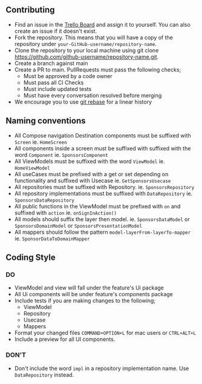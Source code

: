 ## Contributing

- Find an issue in the [Trello Board](https://trello.com/b/DNGPH3Ui/droidconke22-android-app) and assign it to yourself. You can also create an issue if it doesn't exist.
- Fork the repository. This means that you will have a copy of the repository under `your-GitHub-username/repository-name`.
- Clone the repository to your local machine using git clone https://github.com/github-username/repository-name.git.
- Create a branch against main
- Create a PR to main. PullRequests must pass the following checks;
    * Must be approved by a code owner
    * Must pass all CI Checks
    * Must include updated tests
    * Must have every conversation resolved before merging
- We encourage you to use [git rebase](https://www.atlassian.com/git/tutorials/rewriting-history/git-rebase#:~:text=What%20is%20git%20rebase%3F,of%20a%20feature%20branching%20workflow.) for a linear history


## Naming conventions
- All Compose navigation Destination components must be suffixed with `Screen` ie. `HomeScreen`
- All components inside a screen must be suffixed with suffixed with the word `Component` ie. `SponsorsComponent`
- All ViewModels must be suffixed with the word `ViewModel` ie. `HomeViewModel`
- All useCases must be prefixed with a get or set depending on functionality and suffixed with Usecase ie. `GetSponsorsUsecase`
- All repositories must be suffixed with Repository. ie. `SponsorsRepository`
- All repository implementations must be suffixed with `DataRepository` ie. `SponsorsDataRepository`
- All public functions in the ViewModel must be prefixed with `on` and suffixed with `action` ie. `onSignInAction()`
- All models should suffix the layer then model. ie. `SponsorsDataModel` or `SponsorsDomainModel` or `SponsorsPresentationModel`
- All mappers should follow the pattern `model-layerFrom-layerTo-mapper` ie. `SponsorDataToDomainMapper`


## Coding Style
### DO
- ViewModel and view will fall under the feature's Ui package
- All Ui components will be under feature's components package
- Include tests if you are making changes to the following;
    - ViewModel
    - Repository
    - Usecase
    - Mappers
- Format your changed files `COMMAND+OPTION+L` for mac users or `CTRL+ALT+L`
- Include a preview for all UI components.

### DON'T
- Don't include the word `impl` in a repository implementation name. Use `DataRepository` instead.
